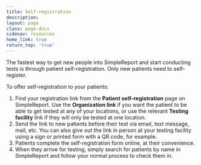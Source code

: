 ```yaml
---
title: Self-registration
description:
layout: page
class: page-docs
sidenav: resources
home_link: true
return_top: 'true'
---
```


The fastest way to get new people into SimpleReport and start conducting tests is through patient self-registration. Only new patients need to self-register.

To offer self-registration to your patients:

1. Find your registration link from the **Patient self-registration** page on SimpleReport. Use the **Organization link** if you want the patient to be able to get tested at any of your locations, or use the relevant **Testing facility** link if they will only be tested at one location.
2. Send the link to new patients before their test via email, text message, mail, etc. You can also give out the link in person at your testing facility using a sign or printed form with a QR code, for example.
3. Patients complete the self-registration form online, at their convenience.
4. When they arrive for testing, simply search for patients by name in SimpleReport and follow your normal process to check them in.

